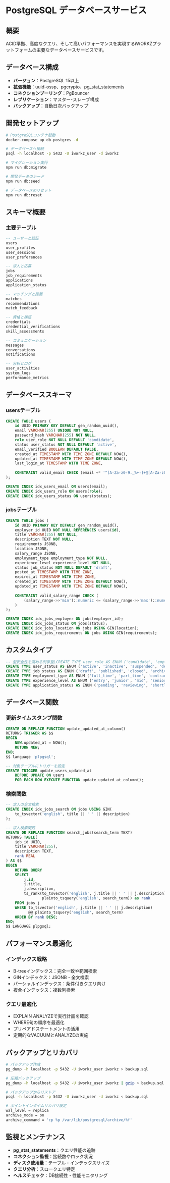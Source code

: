 # PostgreSQL データベースサービス

## 概要

ACID準拠、高度なクエリ、そして高いパフォーマンスを実現するiWORKZプラットフォームの主要なデータベースサービスです。

## データベース構成

* **バージョン**：PostgreSQL 15以上
* **拡張機能**：uuid-ossp、pgcrypto、pg\_stat\_statements
* **コネクションプーリング**：PgBouncer
* **レプリケーション**：マスター-スレーブ構成
* **バックアップ**：自動日次バックアップ

## 開発セットアップ

```bash
# PostgreSQLコンテナ起動
docker-compose up db-postgres -d

# データベースへ接続
psql -h localhost -p 5432 -U iworkz_user -d iworkz

# マイグレーション実行
npm run db:migrate

# 開発データのシード
npm run db:seed

# データベースのリセット
npm run db:reset
```

## スキーマ概要

### 主要テーブル

```sql
-- ユーザーと認証
users
user_profiles
user_sessions
user_preferences

-- 求人と応募
jobs
job_requirements
applications
application_status

-- マッチングと推薦
matches
recommendations
match_feedback

-- 資格と検証
credentials
credential_verifications
skill_assessments

-- コミュニケーション
messages
conversations
notifications

-- 分析とログ
user_activities
system_logs
performance_metrics
```

## データベーススキーマ

### usersテーブル

```sql
CREATE TABLE users (
    id UUID PRIMARY KEY DEFAULT gen_random_uuid(),
    email VARCHAR(255) UNIQUE NOT NULL,
    password_hash VARCHAR(255) NOT NULL,
    role user_role NOT NULL DEFAULT 'candidate',
    status user_status NOT NULL DEFAULT 'active',
    email_verified BOOLEAN DEFAULT FALSE,
    created_at TIMESTAMP WITH TIME ZONE DEFAULT NOW(),
    updated_at TIMESTAMP WITH TIME ZONE DEFAULT NOW(),
    last_login_at TIMESTAMP WITH TIME ZONE,
    
    CONSTRAINT valid_email CHECK (email ~* '^[A-Za-z0-9._%+-]+@[A-Za-z0-9.-]+\\.[A-Za-z]{2,}$')
);

CREATE INDEX idx_users_email ON users(email);
CREATE INDEX idx_users_role ON users(role);
CREATE INDEX idx_users_status ON users(status);
```

### jobsテーブル

```sql
CREATE TABLE jobs (
    id UUID PRIMARY KEY DEFAULT gen_random_uuid(),
    employer_id UUID NOT NULL REFERENCES users(id),
    title VARCHAR(255) NOT NULL,
    description TEXT NOT NULL,
    requirements JSONB,
    location JSONB,
    salary_range JSONB,
    employment_type employment_type NOT NULL,
    experience_level experience_level NOT NULL,
    status job_status NOT NULL DEFAULT 'draft',
    posted_at TIMESTAMP WITH TIME ZONE,
    expires_at TIMESTAMP WITH TIME ZONE,
    created_at TIMESTAMP WITH TIME ZONE DEFAULT NOW(),
    updated_at TIMESTAMP WITH TIME ZONE DEFAULT NOW(),
    
    CONSTRAINT valid_salary_range CHECK (
        (salary_range->>'min')::numeric <= (salary_range->>'max')::numeric
    )
);

CREATE INDEX idx_jobs_employer ON jobs(employer_id);
CREATE INDEX idx_jobs_status ON jobs(status);
CREATE INDEX idx_jobs_location ON jobs USING GIN(location);
CREATE INDEX idx_jobs_requirements ON jobs USING GIN(requirements);
```

## カスタムタイプ

```sql
-- 型安全性を高める列挙型\CREATE TYPE user_role AS ENUM ('candidate', 'employer', 'admin', 'moderator');
CREATE TYPE user_status AS ENUM ('active', 'inactive', 'suspended', 'deleted');
CREATE TYPE job_status AS ENUM ('draft', 'published', 'closed', 'archived');
CREATE TYPE employment_type AS ENUM ('full_time', 'part_time', 'contract', 'freelance', 'internship');
CREATE TYPE experience_level AS ENUM ('entry', 'junior', 'mid', 'senior', 'executive');
CREATE TYPE application_status AS ENUM ('pending', 'reviewing', 'shortlisted', 'rejected', 'hired');
```

## データベース関数

### 更新タイムスタンプ関数

```sql
CREATE OR REPLACE FUNCTION update_updated_at_column()
RETURNS TRIGGER AS $$
BEGIN
    NEW.updated_at = NOW();
    RETURN NEW;
END;
$$ language 'plpgsql';

-- 対象テーブルにトリガーを設定
CREATE TRIGGER update_users_updated_at
    BEFORE UPDATE ON users
    FOR EACH ROW EXECUTE FUNCTION update_updated_at_column();
```

### 検索関数

```sql
-- 求人の全文検索
CREATE INDEX idx_jobs_search ON jobs USING GIN(
    to_tsvector('english', title || ' ' || description)
);

-- 求人検索関数
CREATE OR REPLACE FUNCTION search_jobs(search_term TEXT)
RETURNS TABLE(
    job_id UUID,
    title VARCHAR(255),
    description TEXT,
    rank REAL
) AS $$
BEGIN
    RETURN QUERY
    SELECT
        j.id,
        j.title,
        j.description,
        ts_rank(to_tsvector('english', j.title || ' ' || j.description),
                plainto_tsquery('english', search_term)) as rank
    FROM jobs j
    WHERE to_tsvector('english', j.title || ' ' || j.description)
          @@ plainto_tsquery('english', search_term)
    ORDER BY rank DESC;
END;
$$ LANGUAGE plpgsql;
```

## パフォーマンス最適化

### インデックス戦略

* B-treeインデックス：完全一致や範囲検索
* GINインデックス：JSONB・全文検索
* パーシャルインデックス：条件付きクエリ向け
* 複合インデックス：複数列検索

### クエリ最適化

* EXPLAIN ANALYZEで実行計画を確認
* WHERE句の順序を最適化
* プリペアドステートメントの活用
* 定期的なVACUUMとANALYZEの実施

## バックアップとリカバリ

```bash
# バックアップ作成
pg_dump -h localhost -p 5432 -U iworkz_user iworkz > backup.sql

# 圧縮バックアップ
pg_dump -h localhost -p 5432 -U iworkz_user iworkz | gzip > backup.sql.gz

# バックアップからリストア
psql -h localhost -p 5432 -U iworkz_user -d iworkz < backup.sql

# ポイントインタイムリカバリ設定
wal_level = replica
archive_mode = on
archive_command = 'cp %p /var/lib/postgresql/archive/%f'
```

## 監視とメンテナンス

* **pg\_stat\_statements**：クエリ性能の追跡
* **コネクション監視**：接続数やロック状況
* **ディスク使用量**：テーブル・インデックスサイズ
* **クエリ分析**：スロークエリ特定
* **ヘルスチェック**：DB接続性・性能モニタリング
